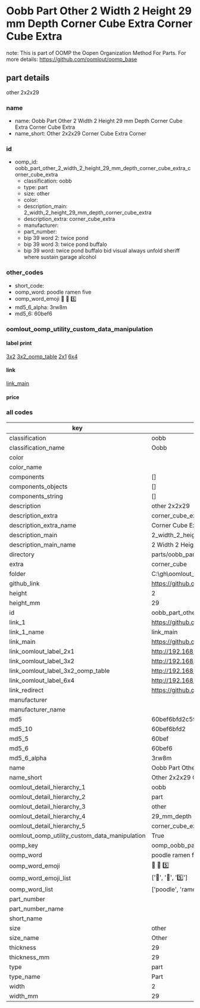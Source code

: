 # Oobb Part Other 2 Width 2 Height 29 mm Depth Corner Cube Extra Corner Cube Extra  

note: This is part of OOMP the Oopen Organization Method For Parts. For more details: https://github.com/oomlout/oomp_base

##  part details
  



other 2x2x29



### name
* name: Oobb Part Other 2 Width 2 Height 29 mm Depth Corner Cube Extra Corner Cube Extra
* name_short: Other 2x2x29 Corner Cube Extra Corner
### id
* oomp_id: oobb_part_other_2_width_2_height_29_mm_depth_corner_cube_extra_corner_cube_extra
  * classification: oobb
  * type: part
  * size: other
  * color: 
  * description_main: 2_width_2_height_29_mm_depth_corner_cube_extra
  * description_extra: corner_cube_extra
  * manufacturer: 
  * part_number: 
  * bip 39 word 2: twice pond
  * bip 39 word 3: twice pond buffalo
  * bip 39 word: twice pond buffalo bid visual always unfold sheriff where sustain garage alcohol

### other_codes
* short_code: 
* oomp_word: poodle ramen five
* oomp_word_emoji :poodle: :ramen: :five:
* md5_6_alpha: 3rw8m
* md5_6: 60bef6






### oomlout_oomp_utility_custom_data_manipulation
#### label print
[3x2](http://192.168.1.245:1112/?label=oomp%203rw8m)
[3x2_oomp_table](http://192.168.1.108:1112/?label=oomp%203rw8m)
[2x1](http://192.168.1.242:1112/?label=oomp%203rw8m)
[6x4](http://192.168.1.55:1112/?label=oomp%203rw8m)    

#### link

[link_main](https://github.com/oomlout/oomlout_oobb_version_4_generated_parts/tree/main/navigation_oomp/oobb/part/other/2_width_2_height_29_mm_depth_corner_cube_extra/corner_cube_extra/part)                              

#### price







### all codes 
| key | value |  
| --- | --- |  
| classification | oobb |  
| classification_name | Oobb |  
| color |  |  
| color_name |  |  
| components | [] |  
| components_objects | [] |  
| components_string | [] |  
| description | other 2x2x29 |  
| description_extra | corner_cube_extra |  
| description_extra_name | Corner Cube Extra |  
| description_main | 2_width_2_height_29_mm_depth_corner_cube_extra |  
| description_main_name | 2 Width 2 Height 29 mm Depth Corner Cube Extra |  
| directory | parts/oobb_part_other_2_width_2_height_29_mm_depth_corner_cube_extra_corner_cube_extra |  
| extra | corner_cube |  
| folder | C:\gh\oomlout_oobb_version_4_generated_parts\parts\oobb_part_other_2_width_2_height_29_mm_depth_corner_cube_extra_corner_cube_extra |  
| github_link | https://github.com/oomlout/oomlout_oomp_part_src/tree/main/parts/oobb_part_other_2_width_2_height_29_mm_depth_corner_cube_extra_corner_cube_extra |  
| height | 2 |  
| height_mm | 29 |  
| id | oobb_part_other_2_width_2_height_29_mm_depth_corner_cube_extra_corner_cube_extra |  
| link_1 | https://github.com/oomlout/oomlout_oobb_version_4_generated_parts/tree/main/navigation_oomp/oobb/part/other/2_width_2_height_29_mm_depth_corner_cube_extra/corner_cube_extra/part |  
| link_1_name | link_main |  
| link_main | https://github.com/oomlout/oomlout_oobb_version_4_generated_parts/tree/main/navigation_oomp/oobb/part/other/2_width_2_height_29_mm_depth_corner_cube_extra/corner_cube_extra/part |  
| link_oomlout_label_2x1 | http://192.168.1.242:1112/?label=oomp%203rw8m |  
| link_oomlout_label_3x2 | http://192.168.1.245:1112/?label=oomp%203rw8m |  
| link_oomlout_label_3x2_oomp_table | http://192.168.1.108:1112/?label=oomp%203rw8m |  
| link_oomlout_label_6x4 | http://192.168.1.55:1112/?label=oomp%203rw8m |  
| link_redirect | https://github.com/oomlout/oomlout_oobb_version_4_generated_parts/tree/main/parts/oobb_other_02_02_29_ex_corner_cube |  
| manufacturer |  |  
| manufacturer_name |  |  
| md5 | 60bef6bfd2c59da41e7a71603b69f75a |  
| md5_10 | 60bef6bfd2 |  
| md5_5 | 60bef |  
| md5_6 | 60bef6 |  
| md5_6_alpha | 3rw8m |  
| name | Oobb Part Other 2 Width 2 Height 29 mm Depth Corner Cube Extra Corner Cube Extra |  
| name_short | Other 2x2x29 Corner Cube Extra Corner |  
| oomlout_detail_hierarchy_1 | oobb |  
| oomlout_detail_hierarchy_2 | part |  
| oomlout_detail_hierarchy_3 | other |  
| oomlout_detail_hierarchy_4 | 29_mm_depth |  
| oomlout_detail_hierarchy_5 | corner_cube_extra |  
| oomlout_oomp_utility_custom_data_manipulation | True |  
| oomp_key | oomp_oobb_part_other_2_width_2_height_29_mm_depth_corner_cube_extra_corner_cube_extra |  
| oomp_word | poodle ramen five |  
| oomp_word_emoji | :poodle: :ramen: :five: |  
| oomp_word_emoji_list | [':poodle:', ':ramen:', ':five:'] |  
| oomp_word_list | ['poodle', 'ramen', 'five'] |  
| part_number |  |  
| part_number_name |  |  
| short_name |  |  
| size | other |  
| size_name | Other |  
| thickness | 29 |  
| thickness_mm | 29 |  
| type | part |  
| type_name | Part |  
| width | 2 |  
| width_mm | 29 |  
